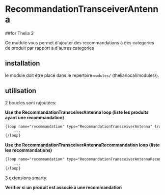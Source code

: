 # RecommandationTransceiverAntenna
##for Thelia 2

Ce module vous permet d'ajouter des recommandations à des categories de produit par rapport a d'autres categories

## installation

le module doit être placé dans le repertoire ```modules/``` (thelia/local/modules/).

## utilisation

2 boucles sont rajoutées:

__Use the RecommandationTransceiverAntenna loop (liste les produits ayant une recommandation)__
```html
{loop name="recommandation" type="RecommandationTransceiverAntenna" transceiver_id="product_id" antenna_id="product_id" recommandation_id="id"}
    ...
{/loop}
```

__Use the RecommandationTransceiverAntennaRecommandation loop (liste les recommandations)__
```html
{loop name="recommandation" type="RecommandationTransceiverAntennaRecommandation" id="recommandation_id" code="code"}
    ...
{/loop}
```

3 extensions smarty:

__Verifier si un produit est associé à une recommandation__
```html

```
